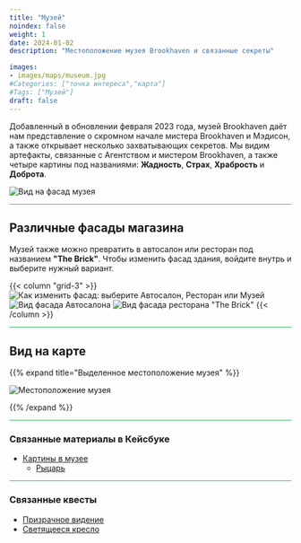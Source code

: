 ```yaml
---
title: "Музей"
noindex: false
weight: 1
date: 2024-01-02
description: "Местоположение музея Brookhaven и связанные секреты"

images:
- images/maps/museum.jpg
#Categories: ["точка интереса","карта"]
#Tags: ["Музей"]
draft: false
--- 
```


Добавленный в обновлении февраля 2023 года, музей Brookhaven даёт нам представление о скромном начале мистера Brookhaven и Мэдисон, а также открывает несколько захватывающих секретов. Мы видим артефакты, связанные с Агентством и мистером Brookhaven, а также четыре картины под названиями: **Жадность**, **Страх**, **Храбрость** и **Доброта**.

![Вид на фасад музея](/images/maps/museum.jpg)

<hr style="background-color: #28b44c" size=8>

## Различные фасады магазина

Музей также можно превратить в автосалон или ресторан под названием **"The Brick"**. Чтобы изменить фасад здания, войдите внутрь и выберите нужный вариант.

{{< column "grid-3" >}}
![Как изменить фасад: выберите Автосалон, Ресторан или Музей](/images/maps/store-select.jpg)
![Вид фасада Автосалона](/images/maps/dealership.jpg)
![Вид фасада ресторана "The Brick"](/images/maps/the-brick.jpg)
{{< /column >}}

<hr style="background-color: #28b44c" size=8>

## Вид на карте

{{% expand title="Выделенное местоположение музея" %}}

![Местоположение музея](/images/maps/museum.png)

{{% /expand %}}

<hr style="background-color: #28b44c" size=8>

### Связанные материалы в Кейсбуке

- [Картины в музее](/casebook/museum/)
    - [Рыцарь](/casebook/museum/knight/)

<hr style="background-color: #28b44c" size=8>

### Связанные квесты

- [Призрачное видение](/lore/quests/ghostly_sighting/)
- [Светящееся кресло](/lore/quests/glowing_chair/)
